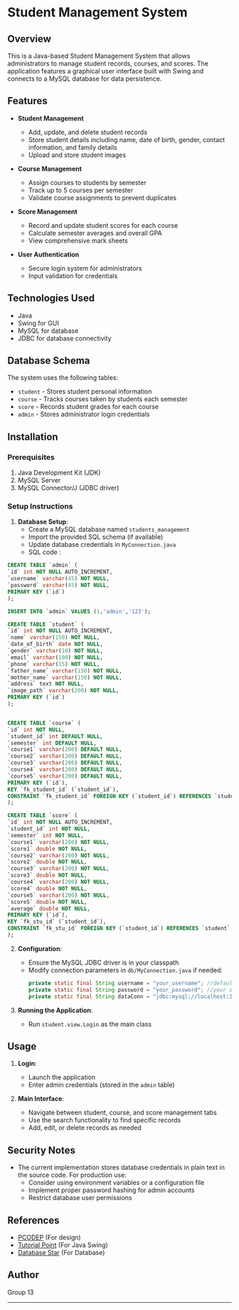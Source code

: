 # Student Management System

## Overview

This is a Java-based Student Management System that allows administrators to manage student records, courses, and scores. The application features a graphical user interface built with Swing and connects to a MySQL database for data persistence.

## Features

- **Student Management**
  - Add, update, and delete student records
  - Store student details including name, date of birth, gender, contact information, and family details
  - Upload and store student images

- **Course Management**
  - Assign courses to students by semester
  - Track up to 5 courses per semester
  - Validate course assignments to prevent duplicates

- **Score Management**
  - Record and update student scores for each course
  - Calculate semester averages and overall GPA
  - View comprehensive mark sheets

- **User Authentication**
  - Secure login system for administrators
  - Input validation for credentials

## Technologies Used

- Java 
- Swing for GUI
- MySQL for database
- JDBC for database connectivity

## Database Schema

The system uses the following tables:
- `student` - Stores student personal information
- `course` - Tracks courses taken by students each semester
- `score` - Records student grades for each course
- `admin` - Stores administrator login credentials

## Installation

### Prerequisites

1. Java Development Kit (JDK) 
2. MySQL Server
3. MySQL Connector/J (JDBC driver)

### Setup Instructions

1. **Database Setup**:
   - Create a MySQL database named `students_management`
   - Import the provided SQL schema (if available)
   - Update database credentials in `MyConnection.java`
   - SQL code :
  ```sql
CREATE TABLE `admin` (
  `id` int NOT NULL AUTO_INCREMENT,
  `username` varchar(45) NOT NULL,
  `password` varchar(45) NOT NULL,
  PRIMARY KEY (`id`)
);

INSERT INTO `admin` VALUES (1,'admin','123');

CREATE TABLE `student` (
  `id` int NOT NULL AUTO_INCREMENT,
  `name` varchar(150) NOT NULL,
  `date_of_birth` date NOT NULL,
  `gender` varchar(10) NOT NULL,
  `email` varchar(100) NOT NULL,
  `phone` varchar(15) NOT NULL,
  `father_name` varchar(150) NOT NULL,
  `mother_name` varchar(150) NOT NULL,
  `address` text NOT NULL,
  `image_path` varchar(200) NOT NULL,
  PRIMARY KEY (`id`)
); 


CREATE TABLE `course` (
  `id` int NOT NULL,
  `student_id` int DEFAULT NULL,
  `semester` int DEFAULT NULL,
  `course1` varchar(200) DEFAULT NULL,
  `course2` varchar(200) DEFAULT NULL,
  `course3` varchar(200) DEFAULT NULL,
  `course4` varchar(200) DEFAULT NULL,
  `course5` varchar(200) DEFAULT NULL,
  PRIMARY KEY (`id`),
  KEY `fk_student_id` (`student_id`),
  CONSTRAINT `fk_student_id` FOREIGN KEY (`student_id`) REFERENCES `student` (`id`) ON DELETE CASCADE ON UPDATE CASCADE
);

CREATE TABLE `score` (
  `id` int NOT NULL AUTO_INCREMENT,
  `student_id` int NOT NULL,
  `semester` int NOT NULL,
  `course1` varchar(200) NOT NULL,
  `score1` double NOT NULL,
  `course2` varchar(200) NOT NULL,
  `score2` double NOT NULL,
  `course3` varchar(200) NOT NULL,
  `score3` double NOT NULL,
  `course4` varchar(200) NOT NULL,
  `score4` double NOT NULL,
  `course5` varchar(200) NOT NULL,
  `score5` double NOT NULL,
  `average` double NOT NULL,
  PRIMARY KEY (`id`),
  KEY `fk_stu_id` (`student_id`),
  CONSTRAINT `fk_stu_id` FOREIGN KEY (`student_id`) REFERENCES `student` (`id`) ON DELETE CASCADE ON UPDATE CASCADE
);
  
  ```

2. **Configuration**:
   - Ensure the MySQL JDBC driver is in your classpath
   - Modify connection parameters in `db/MyConnection.java` if needed:
     ```java
     private static final String username = "your_username"; //default is root
     private static final String password = "your_password"; //your sql password
     private static final String dataConn = "jdbc:mysql://localhost:3306/students_management";
     ```

3. **Running the Application**:
   - Run `student.view.Login` as the main class

## Usage

1. **Login**:
   - Launch the application
   - Enter admin credentials (stored in the `admin` table) 

2. **Main Interface**:
   - Navigate between student, course, and score management tabs
   - Use the search functionality to find specific records
   - Add, edit, or delete records as needed

## Security Notes

- The current implementation stores database credentials in plain text in the source code. For production use:
  - Consider using environment variables or a configuration file
  - Implement proper password hashing for admin accounts
  - Restrict database user permissions

## References

- [PCODEP](https://www.procodeplan.com/) (For design)
- [Tutorial Point](https://www.tutorialspoint.com/swing/swing_layouts.htm) (For Java Swing)
- [Database Star](https://www.youtube.com/@DatabaseStar) (For Database)

## Author

Group 13

---

